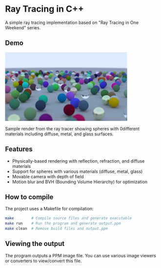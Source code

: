 # Ray Tracing in C++

A simple ray tracing implementation based on "Ray Tracing in One Weekend" series.

## Demo

![Ray tracing render example](./snapshots/1000samp_output.png)

Sample render from the ray tracer showing spheres with 0different materials including diffuse, metal, and glass surfaces.


## Features
- Physically-based rendering with reflection, refraction, and diffuse materials
- Support for spheres with various materials (diffuse, metal, glass)
- Movable camera with depth of field
- Motion blur and BVH (Bounding Volume Hierarchy) for optimization

## How to compile
The project uses a Makefile for compilation:

```bash
make        # Compile source files and generate executable
make run    # Run the program and generate output.ppm
make clean  # Remove build files and output.ppm
```

## Viewing the output
The program outputs a PPM image file. You can use various image viewers or converters to view/convert this file.